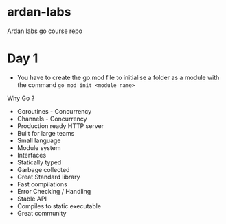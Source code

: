 # ardan-labs
Ardan labs go course repo

# Day 1
* You have to create the go.mod file to initialise a folder as a module with the command `go mod init <module name>`

Why Go ?
* Goroutines - Concurrency
* Channels - Concurrency
* Production ready HTTP server
* Built for large teams
* Small language
* Module system
* Interfaces
* Statically typed
* Garbage collected
* Great Standard library
* Fast compilations
* Error Checking / Handling
* Stable API
* Compiles to static executable
* Great community


